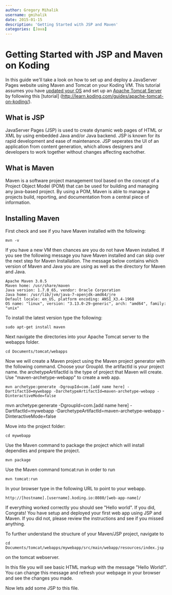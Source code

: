 ```yaml
---
author: Gregory Mihalik
username: gmihalik
date: 2015-01-15
description: 'Getting Started with JSP and Maven'
categories: [Java]
---
```


# Getting Started with JSP and Maven on Koding

In this guide we'll take a look on how to set up and deploy a JavaServer Pages website using Maven and Tomcat on your Koding VM. 
This tutorial assumes you have [updated your OS](http://learn.koding.com/guides/upgrading-your-vm/) and 
set up an [Apache Tomcat Server](http://tomcat.apache.org/) by following this [tutorial] (http://learn.koding.com/guides/apache-tomcat-on-koding/).

## What is JSP

JavaServer Pages (JSP) is used to create dynamic web pages of HTML or XML by using embedded Java and/or Java backend. 
JSP is known for its rapid development and ease of maintenance. JSP seperates the UI of an application from
content generation, which allows designers and developers to work together without changes affecting eachother. 

## What is Maven

Maven is a software project management tool based on the concept of a Project Object Model (POM) that can be used for building and managing any java-based project. 
By using a POM, Maven is able to manage a projects build, reporting, and documentation from a central piece of information.

## Installing Maven

First check and see if you have Maven installed with the following:

```
mvn -v
```
If you have a new VM then chances are you do not have Maven installed. If you see the following message you have Maven installed and can skip over the next step for Maven Installation. The message below contains which version of Maven and Java you are using as well as the directory for Maven and Java.

```
Apache Maven 3.0.5
Maven home: /usr/share/maven
Java version: 1.7.0_65, vendor: Oracle Corporation
Java home: /usr/lib/jvm/java-7-openjdk-amd64/jre
Default locale: en_US, platform encoding: ANSI_X3.4-1968
OS name: "linux", version: "3.13.0-29-generic", arch: "amd64", family: "unix"
```
To install the latest version type the following:
```
sudo apt-get install maven
```
Next navigate the directories into your Apache Tomcat server to the webapps folder.
```
cd Documents/tomcat/webapps
```

Now we will create a Maven project using the Maven project generator with the following command. 
Choose your GroupId.
the artifactId is your project name.
the archetypeArtifactId is the type of project that Maven will create. Use "maven-archetype-webapp" to create a web app.
```
mvn archetype:generate -DgroupId=com.[add name here] -DartifactId=mywebapp -DarchetypeArtifactId=maven-archetype-webapp -DinteractiveMode=false
```
mvn archetype:generate -DgroupId=com.[add name here] -DartifactId=mywebapp -DarchetypeArtifactId=maven-archetype-webapp -DinteractiveMode=false     

Move into the project folder:
```
cd mywebapp
```

Use the Maven command to package the project which will install dependies and prepare the project.
```
mvn package
```

Use the Maven command tomcat:run in order to run 
```
mvn tomcat:run
```

In your browser type in the following URL to point to your webapp.
```
http://[hostname].[username].koding.io:8080/[web-app-name]/
```

If everything worked correctly you should see "Hello world". If you did, Congrats! You have setup and deployed your first web app using JSP and Maven.
If you did not, please review the instructions and see if you missed anything.

To further understand the structure of your Maven/JSP project, navigate to 
```
cd Documents/tomcat/webapps/mywebapp/src/main/webapp/resources/index.jsp
```
on the tomcat webserver.

In this file you will see basic HTML markup with the message "Hello World!". 
You can change this message and refresh your webpage in your browser and see the changes you made.

Now lets add some JSP to this file.

